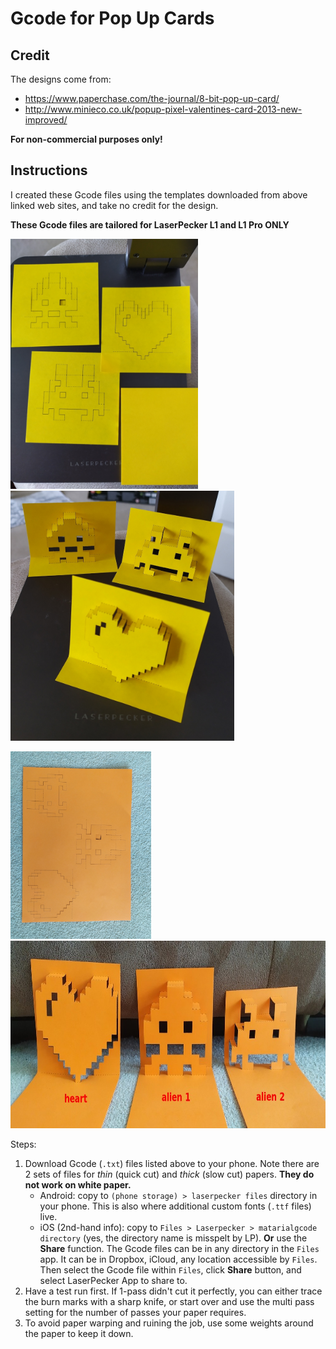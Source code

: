 # Gcode for Pop Up Cards

## Credit

The designs come from:
* https://www.paperchase.com/the-journal/8-bit-pop-up-card/ 
* http://www.minieco.co.uk/popup-pixel-valentines-card-2013-new-improved/

**For non-commercial purposes only!**

## Instructions

I created these Gcode files using the templates downloaded from above linked web sites, and take no credit for the design. 

**These Gcode files are tailored for LaserPecker L1 and L1 Pro ONLY**

<img src="pop_up_1.jpg" height="400px"><img src="pop_up_2.jpg" height="400px">

<img src="pop_up_3.jpg" height="300px"><img src="pop_up_4.jpg" height="300px">


Steps:
1. Download Gcode (`.txt`) files listed above to your phone. Note there are 2 sets of files for *thin* (quick cut) and *thick* (slow cut) papers. **They do not work on white paper.**
    * Android: copy to `(phone storage) > laserpecker files` directory in your phone. This is also where additional custom fonts (`.ttf` files) live.
    * iOS (2nd-hand info): copy to `Files > Laserpecker > matarialgcode directory` (yes, the directory name is misspelt by LP). **Or** use the **Share** function. The Gcode files can be in any directory in the `Files` app. It can be in Dropbox, iCloud, any location accessible by `Files`. Then select the Gcode file within `Files`, click **Share** button, and select LaserPecker App to share to.
2. Have a test run first. If 1-pass didn't cut it perfectly, you can either trace the burn marks with a sharp knife, or start over and use the multi pass setting for the number of passes your paper requires.
3. To avoid paper warping and ruining the job, use some weights around the paper to keep it down.
